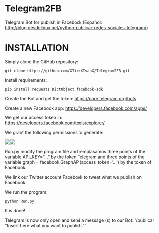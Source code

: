 # Telegram2FB

Telegram Bot for publish in Facebook
(Español: http://blog.desdelinux.net/python-publicar-redes-sociales-telegram/)

# INSTALLATION

Simply clone the GitHub repository:

`git clone https://github.com/XTickXIvanX/Telegram2FB.git`

Install requirements:

`pip install requests DictObject facebook-sdk`

Create the Bot and get the token: https://core.telegram.org/bots

Create a new Facebook app: https://developers.facebook.com/apps/

We get our access token in: https://developers.facebook.com/tools/explorer/

We grant the following permissions to generate:

![](http://blog.desdelinux.net/wp-content/uploads/2015/08/Captura-de-pantalla-79.png)![](http://blog.desdelinux.net/wp-content/uploads/2015/08/Captura-de-pantalla-80.png)

Run.py modify the program file and remplasamos three points of the variable API_KEY=”…” by the token Telegram and three points of the variable graph = facebook.GraphAPI(access_token=’…’) by the token of Facebook.

We link our Twitter account Facebook to tweet what we publish on Facebook.

We run the program:

`python Run.py`

It is done!

Telegram is now only open and send a message (s) to our Bot: '/publicar "Insert here what you want to publish."'
